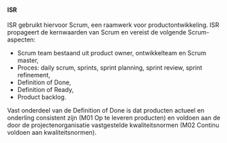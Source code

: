 #### ISR
ISR gebruikt hiervoor Scrum, een raamwerk voor productontwikkeling. ISR propageert de kernwaarden van Scrum en vereist de volgende Scrum-aspecten:
- Scrum team bestaand uit product owner, ontwikkelteam en Scrum master,
- Proces: daily scrum, sprints, sprint planning, sprint review, sprint refinement,
- Definition of Done,
- Definition of Ready,
- Product backlog.

Vast onderdeel van de Definition of Done is dat producten actueel en onderling consistent zijn (M01 Op te leveren producten) en voldoen aan de door de projectenorganisatie vastgestelde kwaliteitsnormen (M02 Continu voldoen aan kwaliteitsnormen).